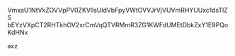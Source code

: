 VmxaU1NtVkZOVVpPV0ZKVllsUldVbFpyVWtOVVJrVjVUVmRHYUUxc1dsTlZS
bEYzVXpCT2RHTkhOV2xrCmVqQTVRMmR3ZG1KWFdUMEtDbkZxY1E9PQoKdHNx

axz